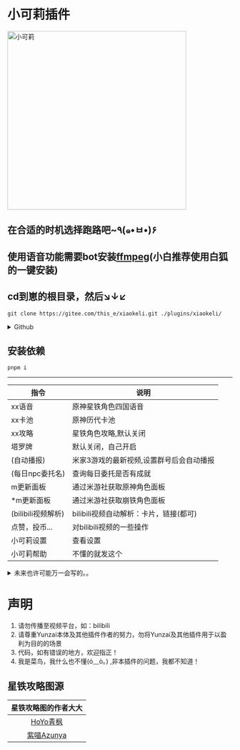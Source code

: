 <h1>小可莉插件</h1>

<img src="resources/help/xkl.gif" alt="小可莉" width = "400">

<h2>在合适的时机选择跑路吧~٩(๑•ㅂ•)۶</h2>

## 使用语音功能需要bot安装[ffmpeg](https://gitee.com/baihu433/ffmpeg)(小白推荐使用白狐的一键安装)

## cd到崽的根目录，然后↘↓↙
```
git clone https://gitee.com/this_e/xiaokeli.git ./plugins/xiaokeli/
```
<details>
  <summary>Github</summary>
  
```
git clone https://github.com/thisee/xiaokeli.git ./plugins/xiaokeli/
```

</details>

## 安装依赖
```
pnpm i
```



---
| 指令 | 说明|
| --------------- | --------------- |
|xx语音|原神星铁角色四国语音|
|xx卡池|原神历代卡池|
|xx攻略|星铁角色攻略,默认关闭|
|塔罗牌|默认关闭，自己开启|
|(自动播报)|米家3游戏的最新视频,设置群号后会自动播报|
|(每日npc委托名)|查询每日委托是否有成就|
|m更新面板|通过米游社获取原神角色面板|
|*m更新面板|通过米游社获取崩铁角色面板|
|(bilibili视频解析)|bilibili视频自动解析：卡片，链接(都可)|
|点赞，投币...|对bilibili视频的一些操作|
|小可莉设置|查看设置|
|小可莉帮助|不懂的就发这个|

<details>
  <summary>未来也许可能万一会写的。。</summary>
  
1. xx图鉴
2. 星铁历史卡池？
3. 氵。。。

</details>

# 声明

1. 请勿传播至视频平台，如：bilibili
2. 请尊重Yunzai本体及其他插件作者的努力，勿将Yunzai及其他插件用于以盈利为目的的场景
3. 代码，如有错误的地方，欢迎指正！
4. 我是菜鸟，我什么也不懂(ó﹏ò｡) ,非本插件的问题，我都不知道！

## 星铁攻略图源
|                           星铁攻略图的作者大大                |
|:-------------------------------------------------------------:|
|      [HoYo青枫](https://m.miyoushe.com/dby/#/collection/1998324)      | 
|     [紫喵Azunya](https://m.miyoushe.com/dby/#/collection/2145977)     |

